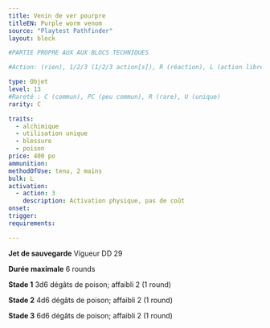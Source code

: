 ```yaml
---
title: Venin de ver pourpre
titleEN: Purple worm venom
source: "Playtest Pathfinder"
layout: block

#PARTIE PROPRE AUX AUX BLOCS TECHNIQUES

#Action: (rien), 1/2/3 (1/2/3 action[s]), R (réaction), L (action libre)

type: Objet
level: 13
#Rareté : C (commun), PC (peu commun), R (rare), U (unique)
rarity: C

traits:
  - alchimique
  - utilisation unique
  - blessure
  - poison
price: 400 po
ammunition:
methodOfUse: tenu, 2 mains
bulk: L
activation: 
  - action: 3
    description: Activation physique, pas de coût
onset: 
trigger:
requirements:

---
```


**Jet de sauvegarde** Vigueur DD 29

**Durée maximale** 6 rounds

**Stade 1** 3d6 dégâts de poison; affaibli 2 (1 round)

**Stade 2** 4d6 dégâts de poison; affaibli 2 (1 round)

**Stade 3** 6d6 dégâts de poison; affaibli 2 (1 round)